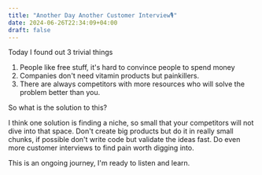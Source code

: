 ```yaml
---
title: "Another Day Another Customer Interview🎙️"
date: 2024-06-26T22:34:09+04:00
draft: false
---
```


Today I found out 3 trivial things

1. People like free stuff, it's hard to convince people to spend money
2. Companies don't need vitamin products but painkillers.
3. There are always competitors with more resources who will solve the problem better than you.

So what is the solution to this?

I think one solution is finding a niche, so small that your competitors will not dive into that space. Don't create big products but do it in really small chunks, if possible don't write code but validate the ideas fast. Do even more customer interviews to find pain worth digging into.

This is an ongoing journey, I'm ready to listen and learn.